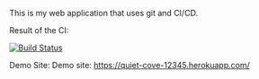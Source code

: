 This is my web application that uses git and CI/CD.

Result of the CI:

[![Build Status](https://travis-ci.org/MErenB/automatedWebApp.svg?branch=main)](https://travis-ci.org/MErenB/automatedWebApp)

Demo Site:
Demo site: https://quiet-cove-12345.herokuapp.com/